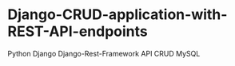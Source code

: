 # Django-CRUD-application-with-REST-API-endpoints
Python Django Django-Rest-Framework API CRUD MySQL 
